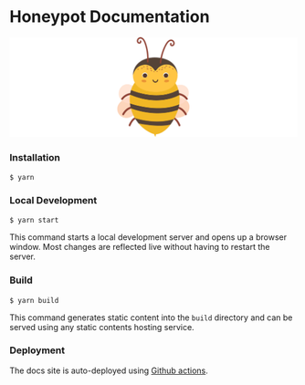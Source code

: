# Honeypot Documentation

![honey](static/img/buzz.png)

### Installation

```
$ yarn
```

### Local Development

```
$ yarn start
```

This command starts a local development server and opens up a browser window. Most changes are reflected live without having to restart the server.

### Build

```
$ yarn build
```

This command generates static content into the `build` directory and can be served using any static contents hosting service.

### Deployment

The docs site is auto-deployed using [Github actions](https://github.com/silverton-io/honeypot-documentation/blob/main/.github/workflows/deploy-docs.yml).